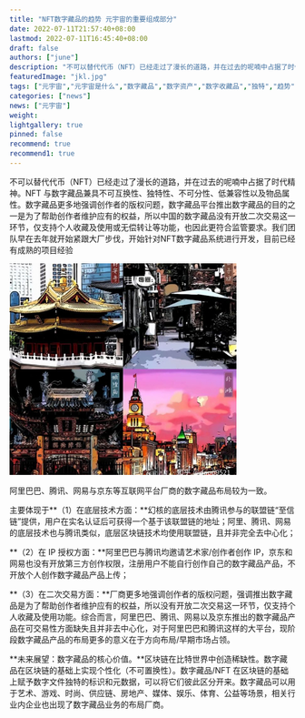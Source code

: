 ```yaml
---
title: "NFT数字藏品的趋势 元宇宙的重要组成部分"
date: 2022-07-11T21:57:40+08:00
lastmod: 2022-07-11T16:45:40+08:00
draft: false
authors: ["june"]
description: "不可以替代代币（NFT）已经走过了漫长的道路，并在过去的呢喃中占据了时代精神。NFT 与数字藏品兼具不可互换性、独特性、不可分性、低兼容性以及物品属性。"
featuredImage: "jkl.jpg"
tags: ["元宇宙","元宇宙是什么","数字藏品","数字资产","数字收藏品","独特","趋势"]
categories: ["news"]
news: ["元宇宙"]
weight: 
lightgallery: true
pinned: false
recommend: true
recommend1: true
---
```




不可以替代代币（NFT）已经走过了漫长的道路，并在过去的呢喃中占据了时代精神。NFT 与数字藏品兼具不可互换性、独特性、不可分性、低兼容性以及物品属性。数字藏品更多地强调创作者的版权问题，数字藏品平台推出数字藏品的目的之一是为了帮助创作者维护应有的权益，所以中国的数字藏品没有开放二次交易这一环节，仅支持个人收藏及使用或无偿转让等功能，也因此更符合监管要求。我们团队早在去年就开始紧跟大厂步伐，开始针对NFT数字藏品系统进行开发，目前已经有成熟的项目经验



![数字藏品](sm.jpg)



阿里巴巴、腾讯、网易与京东等互联网平台厂商的数字藏品布局较为一致。

主要体现于**（1）在底层技术方面：**幻核的底层技术由腾讯参与的联盟链“至信链”提供，用户在实名认证后可获得一个基于该联盟链的地址；阿里、腾讯、网易的底层技术也与腾讯类似，底层区块链技术均使用联盟链，且并非完全去中心化；

**（2）在 IP 授权方面：**阿里巴巴与腾讯均邀请艺术家/创作者创作 IP，京东和网易也没有开放第三方创作权限，注册用户不能自行创作自己的数字藏品产品，不开放个人创作数字藏品产品上传；

**（3）在二次交易方面：**厂商更多地强调创作者的版权问题，强调推出数字藏品是为了帮助创作者维护应有的权益，所以没有开放二次交易这一环节，仅支持个人收藏及使用功能。综合而言，阿里巴巴、腾讯、网易以及京东推出的数字藏品产品在可交易性方面缺失且并非去中心化，对于阿里巴巴和腾讯这样的大平台，现阶段数字藏品产品的布局更多的意义在于方向布局/早期市场占领。



**未来展望：数字藏品的核心价值。**区块链在比特世界中创造稀缺性。数字藏品在区块链的基础上实现个性化（不可置换性）。数字藏品/NFT 在区块链的基础上赋予数字文件独特的标识和元数据，可以将它们彼此区分开来。数字藏品可以用于艺术、游戏、时尚、供应链、房地产、媒体、娱乐、体育、公益等场景，相关行业内企业也出现了数字藏品业务的布局厂商。